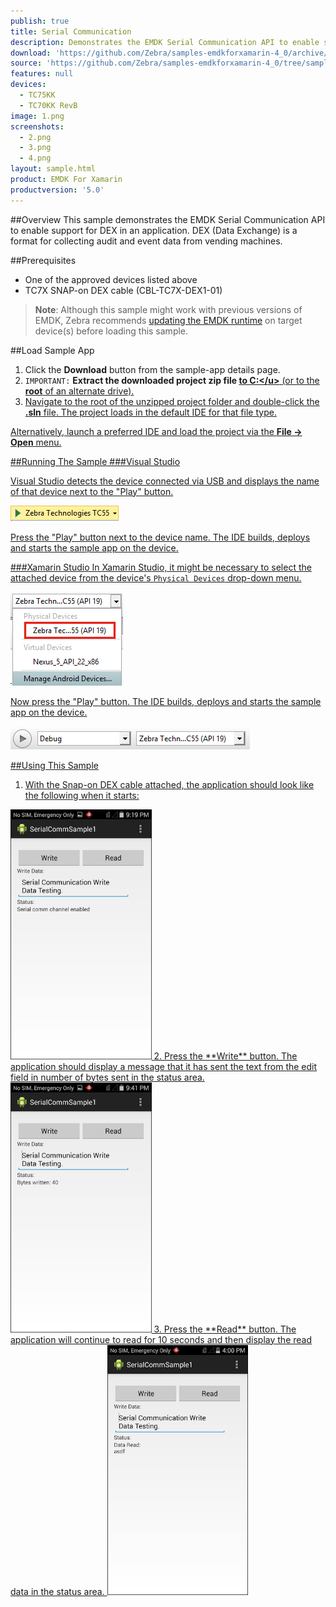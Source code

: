 ```yaml
---
publish: true
title: Serial Communication
description: Demonstrates the EMDK Serial Communication API to enable support for DEX in an application. DEX (Data Exchange) is a format for collecting audit and event data from vending machines.
download: 'https://github.com/Zebra/samples-emdkforxamarin-4_0/archive/master.zip'
source: 'https://github.com/Zebra/samples-emdkforxamarin-4_0/tree/samples-emdkforxamarin-5_0'
features: null
devices:
  - TC75KK
  - TC70KK RevB
image: 1.png
screenshots:
  - 2.png
  - 3.png
  - 4.png
layout: sample.html
product: EMDK For Xamarin
productversion: '5.0'
---
```



##Overview
This sample demonstrates the EMDK Serial Communication API to enable support for DEX in an application. DEX (Data Exchange) is a format for collecting audit and event data from vending machines.

##Prerequisites

* One of the approved devices listed above
* TC7X SNAP-on DEX cable (CBL-TC7X-DEX1-01)

>**Note**: Although this sample might work with previous versions of EMDK, Zebra recommends [updating the EMDK runtime](../../guide/setupDevice/) on target device(s) before loading this sample.

##Load Sample App

1. Click the **Download** button from the sample-app details page. 
2. `IMPORTANT:` **Extract the downloaded project zip file <u>to C:\</u>** (or to the **root** of an alternate drive).
3. Navigate to the root of the unzipped project folder and double-click the **.sln** file. The project loads in the default IDE for that file type.

Alternatively, launch a preferred IDE and load the project via the **File -> Open** menu.  

##Running The Sample
###Visual Studio

Visual Studio detects the device connected via USB and displays the name of that device next to the "Play" button.

![img](../../images/samples/vsPlayButton.png)

Press the "Play" button next to the device name. The IDE builds, deploys and starts the sample app on the device.

###Xamarin Studio
In Xamarin Studio, it might be necessary to select the attached device from the device's `Physical Devices` drop-down menu.

![img](../../images/samples/xs-select-device.png)

Now press the "Play" button. The IDE builds, deploys and starts the sample app on the device.

![img](../../images/samples/xsPlayButton.png)

##Using This Sample
1. With the Snap-on DEX cable attached, the application should look like the following when it starts:  
  <img alt="image" style="height:400px" src="3.png"/>
2. Press the **Write** button. The application should display a message that it has sent the text from the edit field in number of bytes sent in the status area.
  <img alt="image" style="height:400px" src="2.png"/>
3.  Press the **Read** button.  The application will continue to read for 10 seconds and then display the read data in the status area.
  <img alt="image" style="height:400px" src="4.png"/>
  




















